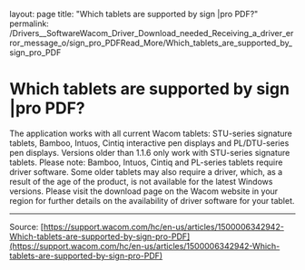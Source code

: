 layout: page
title: "Which tablets are supported by sign |pro PDF?"
permalink: /Drivers__SoftwareWacom_Driver_Download_needed_Receiving_a_driver_error_message_o/sign_pro_PDFRead_More/Which_tablets_are_supported_by_sign_pro_PDF

# Which tablets are supported by sign |pro PDF?

The application works with all current Wacom tablets: STU-series signature tablets, Bamboo, Intuos, Cintiq interactive pen displays and PL/DTU-series pen displays. Versions older than 1.1.6 only work with STU-series signature tablets. Please note: Bamboo, Intuos, Cintiq and PL-series tablets require driver software. Some older tablets may also require a driver, which, as a result of the age of the product, is not available for the latest Windows versions. Please visit the download page on the Wacom website in your region for further details on the availability of driver software for your tablet.

---
Source: [https://support.wacom.com/hc/en-us/articles/1500006342942-Which-tablets-are-supported-by-sign-pro-PDF](https://support.wacom.com/hc/en-us/articles/1500006342942-Which-tablets-are-supported-by-sign-pro-PDF)
